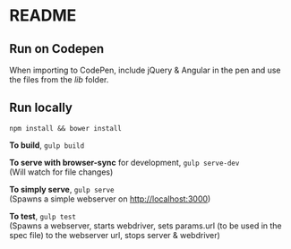 # README

## Run on Codepen
When importing to CodePen, include jQuery & Angular in the pen and use the files from the *lib* folder.

## Run locally
`npm install && bower install`

**To build**, `gulp build`

**To serve with browser-sync** for development, `gulp serve-dev`  
(Will watch for file changes)

**To simply serve**, `gulp serve`  
(Spawns a simple webserver on [http://localhost:3000](http://localhost:3000))

**To test**, `gulp test`  
(Spawns a webserver, starts webdriver, sets params.url (to be used in the spec file) to the webserver url, stops server & webdriver)